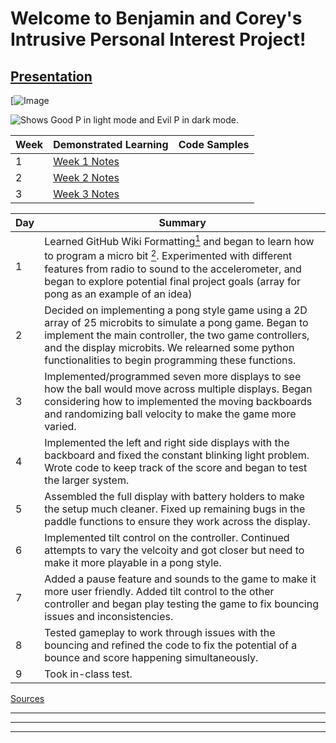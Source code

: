 # Welcome to Benjamin and Corey's Intrusive Personal Interest Project!

## [Presentation](https://docs.google.com/presentation/d/1BYW3g8E4uTiwx9T-5mipRFStOk-WniuoF8NEB2TlrG4/edit?usp=sharing)
[![Image](https://miro.medium.com/v2/resize:fit:403/1*ZXMauLNaFe8mBX2qqE5n_w.png)


<picture>
  <source media="(prefers-color-scheme: dark)" srcset="https://user-images.githubusercontent.com/112722697/199281611-ef3209cb-16ab-4d90-873b-bf7f69ab2775.png">
  <source media="(prefers-color-scheme: light)" srcset="https://user-images.githubusercontent.com/112722697/199556015-e50a0b8a-990c-4861-8722-5ab6ae109727.png">
  <img alt="Shows Good P in light mode and Evil P in dark mode." src="https://user-images.githubusercontent.com/112722697/199285242-12640e99-4fe8-4686-b011-cf814884c28a.jpeg">
</picture>

|Week|Demonstrated Learning|Code Samples|
|-|-|-|
|1|[Week 1 Notes](https://github.com/Homestead-High-School/personal-project-Corey-6-6-6/blob/main/Week1Notes.md)||
|2|[Week 2 Notes](https://github.com/Homestead-High-School/personal-project-Corey-6-6-6/blob/main/Week2Notes.md)||
|3|[Week 3 Notes](https://github.com/Homestead-High-School/personal-project-Corey-6-6-6/blob/main/Week3Notes.md)||

|Day|Summary|
|-|-|
|1|Learned GitHub Wiki Formatting[<sup>1</sup>] and began to learn how to program a micro bit [<sup>2</sup>]. Experimented with different features from radio to sound to the accelerometer, and began to explore potential final project goals (array for pong as an example of an idea)|
|2|Decided on implementing a pong style game using a 2D array of 25 microbits to simulate a pong game. Began to implement the main controller, the two game controllers, and the display microbits. We relearned some python functionalities to begin programming these functions.| 
|3|Implemented/programmed seven more displays to see how the ball would move across multiple displays. Began considering how to implemented the moving backboards and randomizing ball velocity to make the game more varied.|
|4|Implemented the left and right side displays with the backboard and fixed the constant blinking light problem. Wrote code to keep track of the score and began to test the larger system.|
|5|Assembled the full display with battery holders to make the setup much cleaner. Fixed up remaining bugs in the paddle functions to ensure they work across the display.|
|6|Implemented tilt control on the controller. Continued attempts to vary the velcoity and got closer but need to make it more playable in a pong style.|
|7|Added a pause feature and sounds to the game to make it more user friendly. Added tilt control to the other controller and began play testing the game to fix bouncing issues and inconsistencies.|
|8|Tested gameplay to work through issues with the bouncing and refined the code to fix the potential of a bounce and score happening simultaneously.|
|9|Took in-class test.|
[Sources](https://github.com/Homestead-High-School/personal-project-Corey-6-6-6/blob/main/Week3Notes.md)
<hr>
<hr>
<hr>

[<sup>1</sup>]: https://docs.github.com/en/get-started/writing-on-github/getting-started-with-writing-and-formatting-on-github/basic-writing-and-formatting-syntax#paragraphs
[<sup>2</sup>]: https://python.microbit.org/v/3
